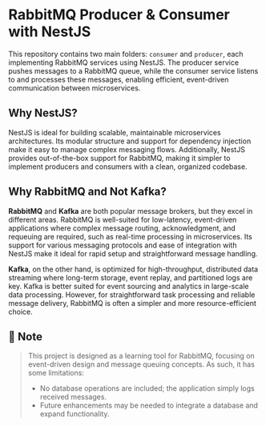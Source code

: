 # RabbitMQ Producer & Consumer with NestJS

This repository contains two main folders: `consumer` and `producer`, each implementing RabbitMQ services using NestJS. The producer service pushes messages to a RabbitMQ queue, while the consumer service listens to and processes these messages, enabling efficient, event-driven communication between microservices.

## Why NestJS?

NestJS is ideal for building scalable, maintainable microservices architectures. Its modular structure and support for dependency injection make it easy to manage complex messaging flows. Additionally, NestJS provides out-of-the-box support for RabbitMQ, making it simpler to implement producers and consumers with a clean, organized codebase.

## Why RabbitMQ and Not Kafka?

**RabbitMQ** and **Kafka** are both popular message brokers, but they excel in different areas. RabbitMQ is well-suited for low-latency, event-driven applications where complex message routing, acknowledgment, and requeuing are required, such as real-time processing in microservices. Its support for various messaging protocols and ease of integration with NestJS make it ideal for rapid setup and straightforward message handling.

**Kafka**, on the other hand, is optimized for high-throughput, distributed data streaming where long-term storage, event replay, and partitioned logs are key. Kafka is better suited for event sourcing and analytics in large-scale data processing. However, for straightforward task processing and reliable message delivery, RabbitMQ is often a simpler and more resource-efficient choice.

## 📌 Note

> This project is designed as a learning tool for RabbitMQ, focusing on event-driven design and message queuing concepts. As such, it has some limitations:
> - No database operations are included; the application simply logs received messages.
> - Future enhancements may be needed to integrate a database and expand functionality.
